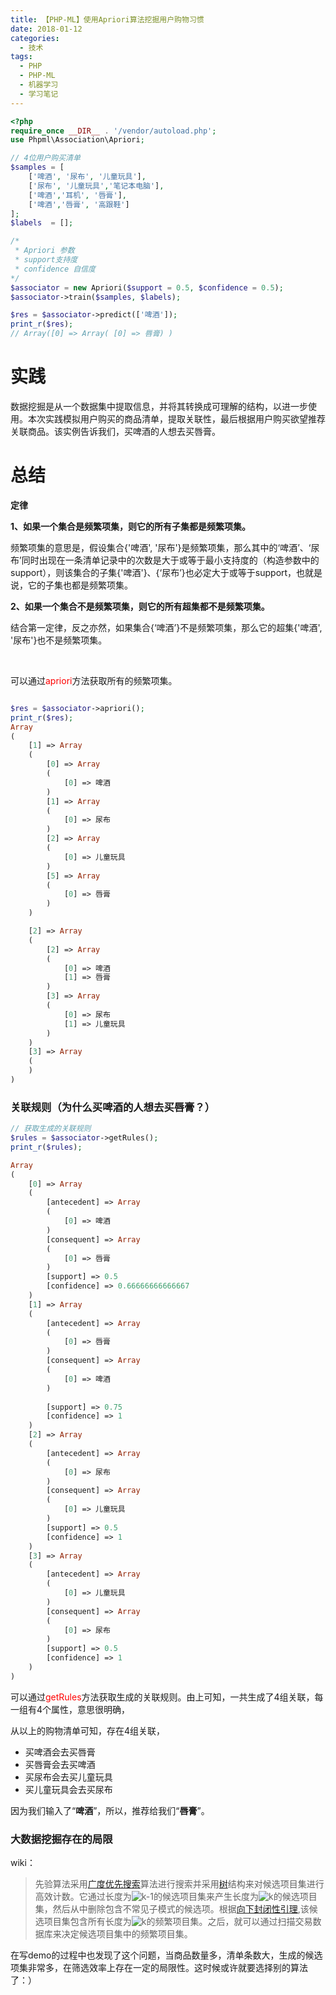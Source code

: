 ```yaml
---
title: 【PHP-ML】使用Apriori算法挖掘用户购物习惯
date: 2018-01-12
categories:
  - 技术
tags: 
  - PHP 
  - PHP-ML
  - 机器学习
  - 学习笔记
---
```


```php
<?php
require_once __DIR__ . '/vendor/autoload.php';
use Phpml\Association\Apriori;

// 4位用户购买清单
$samples = [
    ['啤酒', '尿布', '儿童玩具'],
    ['尿布', '儿童玩具','笔记本电脑'],
    ['啤酒','耳机', '唇膏'],
    ['啤酒','唇膏', '高跟鞋']
];
$labels  = [];

/*
 * Apriori 参数
 * support支持度
 * confidence 自信度
*/
$associator = new Apriori($support = 0.5, $confidence = 0.5);
$associator->train($samples, $labels);

$res = $associator->predict(['啤酒']);
print_r($res);
// Array([0] => Array( [0] => 唇膏) )

```

<h1>实践</h1>
数据挖掘是从一个数据集中提取信息，并将其转换成可理解的结构，以进一步使用。本次实践模拟用户购买的商品清单，提取关联性，最后根据用户购买欲望推荐关联商品。该实例告诉我们，买啤酒的人想去买唇膏。
<h1>总结</h1>
<strong>定律</strong>

<strong>1、如果一个集合是频繁项集，则它的所有子集都是频繁项集。</strong>

频繁项集的意思是，假设集合{'啤酒', '尿布'}是频繁项集，那么其中的‘啤酒’、‘尿布’同时出现在一条清单记录中的次数是大于或等于最小支持度的（构造参数中的support），则该集合的子集{'啤酒'}、{‘尿布’}也必定大于或等于support，也就是说，它的子集也都是频繁项集。

<strong>2、如果一个集合不是频繁项集，则它的所有超集都不是频繁项集。</strong>

结合第一定律，反之亦然，如果集合{‘啤酒’}不是频繁项集，那么它的超集{'啤酒', '尿布'}也不是频繁项集。

&nbsp;

可以通过<span style="color: #ff0000;">apriori</span>方法获取所有的频繁项集。

```php

$res = $associator->apriori();
print_r($res);
Array
(
    [1] => Array
    (
        [0] => Array
        (
            [0] => 啤酒
        )
        [1] => Array
        (
            [0] => 尿布
        )
        [2] => Array
        (
            [0] => 儿童玩具
        )
        [5] => Array
        (
            [0] => 唇膏
        )
    )

    [2] => Array
    (
        [2] => Array
        (
            [0] => 啤酒
            [1] => 唇膏
        )
        [3] => Array
        (
            [0] => 尿布
            [1] => 儿童玩具
        )
    )
    [3] => Array
    (
    )
)

```

<h3>关联规则（为什么买啤酒的人想去买唇膏？）</h3>

```php
// 获取生成的关联规则
$rules = $associator->getRules();
print_r($rules);

Array
(
    [0] => Array
    (
        [antecedent] => Array
        (
            [0] => 啤酒
        )
        [consequent] => Array
        (
            [0] => 唇膏
        )
        [support] => 0.5
        [confidence] => 0.66666666666667
    )
    [1] => Array
    (
        [antecedent] => Array
        (
            [0] => 唇膏
        )
        [consequent] => Array
        (
            [0] => 啤酒
        )
    
        [support] => 0.75
        [confidence] => 1
    )
    [2] => Array
    (
        [antecedent] => Array
        (
            [0] => 尿布
        )
        [consequent] => Array
        (
            [0] => 儿童玩具
        )
        [support] => 0.5
        [confidence] => 1
    )
    [3] => Array
    (
        [antecedent] => Array
        (
            [0] => 儿童玩具
        )
        [consequent] => Array
        (
            [0] => 尿布
        )
        [support] => 0.5
        [confidence] => 1
    )
)

```

可以通过<span style="color: #ff0000;">getRules</span>方法获取生成的关联规则。由上可知，一共生成了4组关联，每一组有4个属性，意思很明确，

从以上的购物清单可知，存在4组关联，
<ul>
 	<li>买啤酒会去买唇膏</li>
 	<li>买唇膏会去买啤酒</li>
 	<li>买尿布会去买儿童玩具</li>
 	<li>买儿童玩具会去买尿布</li>
</ul>
因为我们输入了“<strong>啤酒</strong>”，所以，推荐给我们“<strong>唇膏</strong>”。
<h3>大数据挖掘存在的局限</h3>
wiki：
<blockquote>先验算法采用<a title="广度优先搜索" href="https://zh.wikipedia.org/wiki/%E5%B9%BF%E5%BA%A6%E4%BC%98%E5%85%88%E6%90%9C%E7%B4%A2">广度优先搜索</a>算法进行搜索并采用<a title="树 (数据结构)" href="https://zh.wikipedia.org/wiki/%E6%A0%91_(%E6%95%B0%E6%8D%AE%E7%BB%93%E6%9E%84)">树</a>结构来对候选项目集进行高效计数。它通过长度为<img src="https://wikimedia.org/api/rest_v1/media/math/render/svg/21363ebd7038c93aae93127e7d910fc1b2e2c745" alt="k-1" />的候选项目集来产生长度为<img src="https://wikimedia.org/api/rest_v1/media/math/render/svg/c3c9a2c7b599b37105512c5d570edc034056dd40" alt="k" />的候选项目集，然后从中删除包含不常见子模式的候选项。根据<a title="向下封闭性引理（页面不存在）" href="https://zh.wikipedia.org/w/index.php?title=%E5%90%91%E4%B8%8B%E5%B0%81%E9%97%AD%E6%80%A7%E5%BC%95%E7%90%86&amp;action=edit&amp;redlink=1">向下封闭性引理</a>,该候选项目集包含所有长度为<img src="https://wikimedia.org/api/rest_v1/media/math/render/svg/c3c9a2c7b599b37105512c5d570edc034056dd40" alt="k" />的频繁项目集。之后，就可以通过扫描交易数据库来决定候选项目集中的频繁项目集。</blockquote>
在写demo的过程中也发现了这个问题，当商品数量多，清单条数大，生成的候选项集非常多，在筛选效率上存在一定的局限性。这时候或许就要选择别的算法了：）